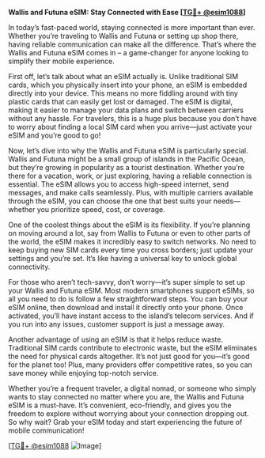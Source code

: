 **Wallis and Futuna eSIM: Stay Connected with Ease [[TG💪+ @esim1088](https://t.me/s/esim1088)]**

In today’s fast-paced world, staying connected is more important than ever. Whether you’re traveling to Wallis and Futuna or setting up shop there, having reliable communication can make all the difference. That’s where the Wallis and Futuna eSIM comes in – a game-changer for anyone looking to simplify their mobile experience.

First off, let’s talk about what an eSIM actually is. Unlike traditional SIM cards, which you physically insert into your phone, an eSIM is embedded directly into your device. This means no more fiddling around with tiny plastic cards that can easily get lost or damaged. The eSIM is digital, making it easier to manage your data plans and switch between carriers without any hassle. For travelers, this is a huge plus because you don’t have to worry about finding a local SIM card when you arrive—just activate your eSIM and you’re good to go!

Now, let’s dive into why the Wallis and Futuna eSIM is particularly special. Wallis and Futuna might be a small group of islands in the Pacific Ocean, but they’re growing in popularity as a tourist destination. Whether you’re there for a vacation, work, or just exploring, having a reliable connection is essential. The eSIM allows you to access high-speed internet, send messages, and make calls seamlessly. Plus, with multiple carriers available through the eSIM, you can choose the one that best suits your needs—whether you prioritize speed, cost, or coverage.

One of the coolest things about the eSIM is its flexibility. If you’re planning on moving around a lot, say from Wallis to Futuna or even to other parts of the world, the eSIM makes it incredibly easy to switch networks. No need to keep buying new SIM cards every time you cross borders; just update your settings and you’re set. It’s like having a universal key to unlock global connectivity.

For those who aren’t tech-savvy, don’t worry—it’s super simple to set up your Wallis and Futuna eSIM. Most modern smartphones support eSIMs, so all you need to do is follow a few straightforward steps. You can buy your eSIM online, then download and install it directly onto your phone. Once activated, you’ll have instant access to the island’s telecom services. And if you run into any issues, customer support is just a message away.

Another advantage of using an eSIM is that it helps reduce waste. Traditional SIM cards contribute to electronic waste, but the eSIM eliminates the need for physical cards altogether. It’s not just good for you—it’s good for the planet too! Plus, many providers offer competitive rates, so you can save money while enjoying top-notch service.

Whether you’re a frequent traveler, a digital nomad, or someone who simply wants to stay connected no matter where you are, the Wallis and Futuna eSIM is a must-have. It’s convenient, eco-friendly, and gives you the freedom to explore without worrying about your connection dropping out. So why wait? Grab your eSIM today and start experiencing the future of mobile communication!

[[TG💪+ @esim1088](https://t.me/s/esim1088) ![Image](https://i.postimg.cc/Y0z9fWf4/image.png)]